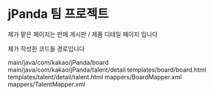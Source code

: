 # jPanda 팀 프로젝트

제가 맡은 페이지는 판매 게시판 / 제품 디테일 페이지 입니다

제가 작성한 코드들 경로입니다

main/java/com/kakao/jPanda/board
main/java/com/kakao/jPanda/talent/detail
templates/board/board.html
templates/talent/detail/talent.html
mappers/BoardMapper.xml
mappers/TalentMapper.xml


